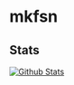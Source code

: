 # mkfsn


## Stats

[![Github Stats](https://github-readme-stats.vercel.app/api?username=mkfsn&show_icons=true&theme=nord&include_all_commits=true&count_private=true)](https://github.com/mkfsn)
